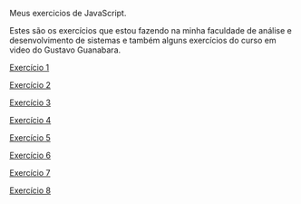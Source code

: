 Meus exercicios de JavaScript.

Estes são os exercícios que estou fazendo na minha faculdade de análise e desenvolvimento de sistemas e também alguns exercícios do curso em video do Gustavo Guanabara.

<a href="https://vitorvalentimsilva.github.io/JavaScript/Exercicio01/" target="_blank">Exercício 1</a>

<a href="https://vitorvalentimsilva.github.io/JavaScript/Exercicio02/" target="_blank">Exercício 2</a>

<a href="https://vitorvalentimsilva.github.io/JavaScript/Exercicio03/" target="_blank">Exercício 3</a>

<a href="https://vitorvalentimsilva.github.io/JavaScript/Exercicio04/" target="_blank">Exercício 4</a>

<a href="https://vitorvalentimsilva.github.io/JavaScript/Exercicio05/" target="_blank">Exercício 5</a>

<a href="https://vitorvalentimsilva.github.io/JavaScript/Exercicio06/" target="_blank">Exercício 6</a>

<a href="https://vitorvalentimsilva.github.io/JavaScript/Exercicio07/" target="_blank">Exercício 7</a>

<a href="https://vitorvalentimsilva.github.io/JavaScript/Exercicio08/" target="_blank">Exercício 8</a>
